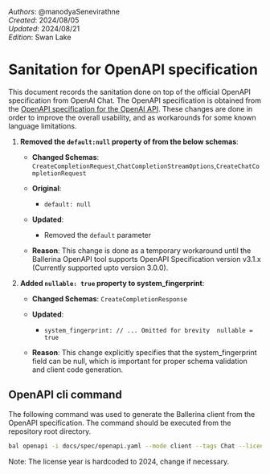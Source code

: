 _Authors_: @manodyaSenevirathne \
_Created_: 2024/08/05 \
_Updated_: 2024/08/21 \
_Edition_: Swan Lake

# Sanitation for OpenAPI specification

This document records the sanitation done on top of the official OpenAPI specification from OpenAI Chat.
The OpenAPI specification is obtained from the [OpenAPI specification for the OpenAI API](https://github.com/openai/openai-openapi/blob/master/openapi.yaml). 
These changes are done in order to improve the overall usability, and as workarounds for some known language limitations.

1. **Removed the `default:null` property of from the below schemas**:

   - **Changed Schemas**: `CreateCompletionRequest`,`ChatCompletionStreamOptions`,`CreateChatCompletionRequest`

   - **Original**:
      - `default: null`

   - **Updated**:
      - Removed the `default` parameter 

   - **Reason**: This change is done as a temporary workaround until the Ballerina OpenAPI tool supports OpenAPI Specification version v3.1.x (Currently supported upto version 3.0.0).

2. **Added `nullable: true` property to system_fingerprint**:

   - **Changed Schemas**: `CreateCompletionResponse`

   - **Updated**:
      - `system_fingerprint:
         // ... Omitted for brevity 
         nullable = true` 

   - **Reason**: This change explicitly specifies that the system_fingerprint field can be null, which is important for proper schema validation and client code generation.


## OpenAPI cli command

The following command was used to generate the Ballerina client from the OpenAPI specification. The command should be executed from the repository root directory.

```bash
bal openapi -i docs/spec/openapi.yaml --mode client --tags Chat --license docs/license.txt -o ballerina
```
Note: The license year is hardcoded to 2024, change if necessary.
